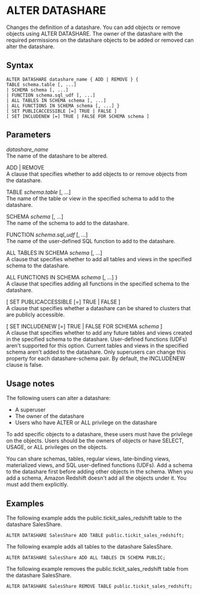 # ALTER DATASHARE<a name="r_ALTER_DATASHARE"></a>

Changes the definition of a datashare\. You can add objects or remove objects using ALTER DATASHARE\. The owner of the datashare with the required permissions on the datashare objects to be added or removed can alter the datashare\.

## Syntax<a name="r_ALTER_DATASHARE-synopsis"></a>

```
ALTER DATASHARE datashare_name { ADD | REMOVE } { 
TABLE schema.table [, ...] 
| SCHEMA schema [, ...] 
| FUNCTION schema.sql_udf [, ...] 
| ALL TABLES IN SCHEMA schema [, ...] 
| ALL FUNCTIONS IN SCHEMA schema [, ...] }
[ SET PUBLICACCESSIBLE [=] TRUE | FALSE ] 
[ SET INCLUDENEW [=] TRUE | FALSE FOR SCHEMA schema ]
```

## Parameters<a name="r_ALTER_DATASHARE-parameters"></a>

*datashare\_name*  
The name of the datashare to be altered\. 

ADD \| REMOVE  
A clause that specifies whether to add objects to or remove objects from the datashare\.

TABLE *schema*\.*table* \[, \.\.\.\]  
The name of the table or view in the specified schema to add to the datashare\.

SCHEMA *schema* \[, \.\.\.\]   
The name of the schema to add to the datashare\.

FUNCTION *schema*\.*sql\_udf* \[, \.\.\.\]  
The name of the user\-defined SQL function to add to the datashare\.

ALL TABLES IN SCHEMA *schema*  \[, \.\.\.\]   
A clause that specifies whether to add all tables and views in the specified schema to the datashare\.

ALL FUNCTIONS IN SCHEMA *schema* \[, \.\.\.\] \}  
A clause that specifies adding all functions in the specified schema to the datashare\.

\[ SET PUBLICACCESSIBLE \[=\] TRUE \| FALSE \]  
A clause that specifies whether a datashare can be shared to clusters that are publicly accessible\.

\[ SET INCLUDENEW \[=\] TRUE \| FALSE FOR SCHEMA *schema* \]  
A clause that specifies whether to add any future tables and views created in the specified schema to the datashare\. User\-defined functions \(UDFs\) aren't supported for this option\. Current tables and views in the specified schema aren't added to the datashare\. Only superusers can change this property for each datashare\-schema pair\. By default, the INCLUDENEW clause is false\. 

## Usage notes<a name="r_ALTER_DATASHARE_usage"></a>

The following users can alter a datashare:
+ A superuser
+ The owner of the datashare
+ Users who have ALTER or ALL privilege on the datashare

To add specific objects to a datashare, these users must have the privilege on the objects\. Users should be the owners of objects or have SELECT, USAGE, or ALL privileges on the objects\.

You can share schemas, tables, regular views, late\-binding views, materialized views, and SQL user\-defined functions \(UDFs\)\. Add a schema to the datashare first before adding other objects in the schema\. When you add a schema, Amazon Redshift doesn't add all the objects under it\. You must add them explicitly\. 

## Examples<a name="r_ALTER_DATASHARE_examples"></a>

The following example adds the public\.tickit\_sales\_redshift table to the datashare SalesShare\.

```
ALTER DATASHARE SalesShare ADD TABLE public.tickit_sales_redshift;
```

The following example adds all tables to the datashare SalesShare\.

```
ALTER DATASHARE SalesShare ADD ALL TABLES IN SCHEMA PUBLIC;
```

The following example removes the public\.tickit\_sales\_redshift table from the datashare SalesShare\.

```
ALTER DATASHARE SalesShare REMOVE TABLE public.tickit_sales_redshift;
```